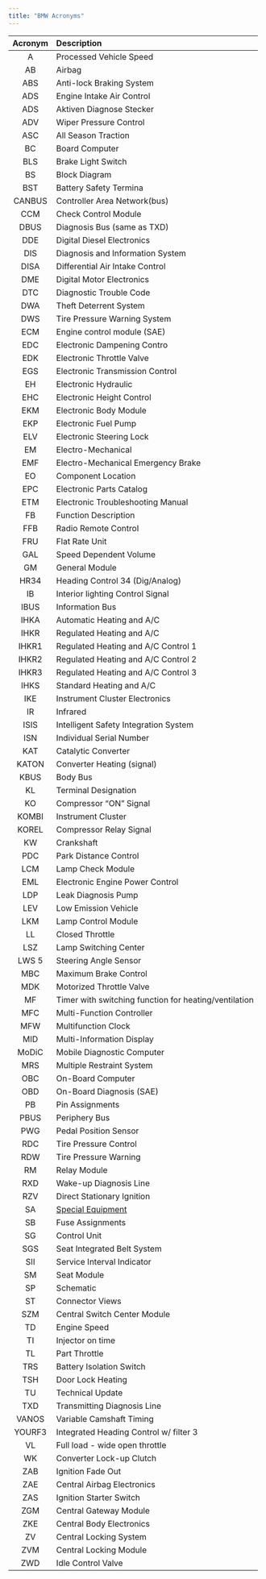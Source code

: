 ```yaml
---
title: "BMW Acronyms"
---
```


| Acronym | Description |
| :-----: | :---------- |
| A | Processed Vehicle Speed |
| AB | Airbag |
| ABS | Anti-lock Braking System |
| ADS | Engine Intake Air Control |
| ADS | Aktiven Diagnose Stecker |
| ADV | Wiper Pressure Control |
| ASC | All Season Traction |
| BC | Board Computer |
| BLS | Brake Light Switch |
| BS | Block Diagram |
| BST | Battery Safety Termina |
| CANBUS | Controller Area Network(bus) |
| CCM | Check Control Module |
| DBUS | Diagnosis Bus (same as TXD) |
| DDE | Digital Diesel Electronics |
| DIS | Diagnosis and Information System |
| DISA | Differential Air Intake Control |
| DME | Digital Motor Electronics |
| DTC | Diagnostic Trouble Code |
| DWA | Theft Deterrent System |
| DWS | Tire Pressure Warning System |
| ECM | Engine control module (SAE) |
| EDC | Electronic Dampening Contro |
| EDK | Electronic Throttle Valve |
| EGS | Electronic Transmission Control |
| EH | Electronic Hydraulic |
| EHC | Electronic Height Control |
| EKM | Electronic Body Module |
| EKP | Electronic Fuel Pump |
| ELV | Electronic Steering Lock |
| EM | Electro-Mechanical |
| EMF | Electro-Mechanical Emergency Brake |
| EO | Component Location |
| EPC | Electronic Parts Catalog |
| ETM | Electronic Troubleshooting Manual |
| FB | Function Description |
| FFB | Radio Remote Control |
| FRU | Flat Rate Unit |
| GAL | Speed Dependent Volume |
| GM | General Module |
| HR34 | Heading Control 34 (Dig/Analog)
| IB | Interior lighting Control Signal |
| IBUS | Information Bus |
| IHKA | Automatic Heating and A/C |
| IHKR | Regulated Heating and A/C |
| IHKR1 | Regulated Heating and A/C Control 1 |
| IHKR2 | Regulated Heating and A/C Control 2 |
| IHKR3 | Regulated Heating and A/C Control 3 |
| IHKS | Standard Heating and A/C |
| IKE | Instrument Cluster Electronics |
| IR | Infrared |
| ISIS | Intelligent Safety Integration System |
| ISN | Individual Serial Number |
| KAT | Catalytic Converter |
| KATON | Converter Heating (signal) |
| KBUS | Body Bus |
| KL | Terminal Designation |
| KO | Compressor “ON” Signal |
| KOMBI | Instrument Cluster |
| KOREL | Compressor Relay Signal |
| KW | Crankshaft |
| PDC | Park Distance Control |
| LCM | Lamp Check Module |
| EML | Electronic Engine Power Control |
| LDP | Leak Diagnosis Pump |
| LEV | Low Emission Vehicle |
| LKM | Lamp Control Module |
| LL | Closed Throttle |
| LSZ | Lamp Switching Center |
| LWS 5 | Steering Angle Sensor |
| MBC | Maximum Brake Control |
| MDK | Motorized Throttle Valve |
| MF | Timer with switching function for heating/ventilation |
| MFC | Multi-Function Controller |
| MFW | Multifunction Clock |
| MID | Multi-Information Display |
| MoDiC | Mobile Diagnostic Computer |
| MRS | Multiple Restraint System |
| OBC | On-Board Computer |
| OBD | On-Board Diagnosis (SAE) |
| PB | Pin Assignments |
| PBUS | Periphery Bus |
| PWG | Pedal Position Sensor |
| RDC | Tire Pressure Control |
| RDW | Tire Pressure Warning |
| RM | Relay Module |
| RXD | Wake-up Diagnosis Line |
| RZV | Direct Stationary Ignition |
| SA | [Special Equipment](https://www.e34wiki.de/index.php/SA-Codes) |
| SB | Fuse Assignments |
| SG | Control Unit |
| SGS | Seat Integrated Belt System |
| SII | Service Interval Indicator |
| SM | Seat Module |
| SP | Schematic |
| ST | Connector Views |
| SZM | Central Switch Center Module |
| TD | Engine Speed |
| TI | Injector on time |
| TL | Part Throttle |
| TRS | Battery Isolation Switch |
| TSH | Door Lock Heating |
| TU | Technical Update |
| TXD | Transmitting Diagnosis Line |
| VANOS | Variable Camshaft Timing |
| YOURF3 | Integrated Heading Control w/ filter 3 |
| VL | Full load - wide open throttle |
| WK | Converter Lock-up Clutch |
| ZAB | Ignition Fade Out |
| ZAE | Central Airbag Electronics |
| ZAS | Ignition Starter Switch |
| ZGM | Central Gateway Module |
| ZKE | Central Body Electronics |
| ZV | Central Locking System |
| ZVM | Central Locking Module |
| ZWD | Idle Control Valve |
